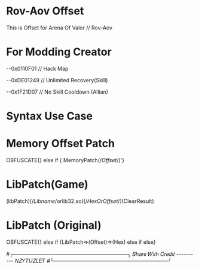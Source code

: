 # Rov-Aov Offset
This is Offset for Arena Of Valor // Rov-Aov
# For Modding Creator
--0x0110F01 // Hack Map

--0xDE01249 // Unlimited Recovery(Skill)

--0x1F21D07 // No Skill Cooldown (Allian)

# Syntax Use Case

# Memory Offset Patch

OBFUSCATE{} else if {
MemoryPatch(/*Offset*/)'}

# LibPatch(Game)

(libPatch)(/*Libname*/orlib32.so)(/*HexOrOffset*/)(ClearResult)

# LibPatch (Original)

OBFUSCATE{} else if {LibPatch=>(Offset)=>(Hex) else if else}

#╭───────────────────────────────╮
  𝑆ℎ𝑎𝑟𝑒 𝑊𝑖𝑡ℎ 𝐶𝑟𝑒𝑑𝑖𝑡 ---------- 𝑁𝑍𝑌𝑇𝑈𝑍𝐿𝐸𝑇
#╰───────────────────────────────╯
